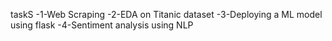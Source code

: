 taskS
-1-Web Scraping
-2-EDA on Titanic dataset
-3-Deploying a ML model using flask
-4-Sentiment analysis using NLP
